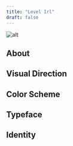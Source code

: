 ```yaml
---
title: "Level Irl"
draft: false
---
```


![alt](//via.placeholder.com/640x150)

## About

## Visual Direction

## Color Scheme

## Typeface

## Identity